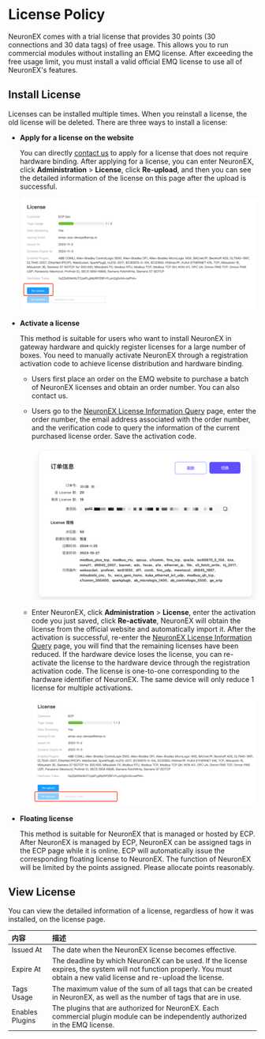 # License Policy

NeuronEX comes with a trial license that provides 30 points (30 connections and 30 data tags) of free usage. This allows you to run commercial modules without installing an EMQ license. After exceeding the free usage limit, you must install a valid official EMQ license to use all of NeuronEX's features.

## Install  License

Licenses can be installed multiple times. When you reinstall a license, the old license will be deleted. There are three ways to install a license:

- **Apply for a license on the website**

  You can directly [contact us](https://www.emqx.com/en/contact?product=neuronex) to apply for a license that does not require hardware binding. After applying for a license, you can enter NeuronEX, click **Administration** > **License**, click **Re-upload**, and then you can see the detailed information of the license on this page after the upload is successful.

  ![upload-license](_assets/upload-license.png)

- **Activate a license**

  This method is suitable for users who want to install NeuronEX in gateway hardware and quickly register licenses for a large number of boxes. You need to manually activate NeuronEX through a registration activation code to achieve license distribution and hardware binding.

  - Users first place an order on the EMQ website to purchase a batch of NeuronEX licenses and obtain an order number. You can also contact us.

  - Users go to the [NeuronEX License Information Query](https://site.mqttce.com/en/neuronex-license-info) page, enter the order number, the email address associated with the order number, and the verification code to query the information of the current purchased license order. Save the activation code.

    ![license-order](_assets/license-order.png)

  - Enter NeuronEX, click **Administration** > **License**, enter the activation code you just saved, click **Re-activate**, NeuronEX will obtain the license from the official website and automatically import it. After the activation is successful, re-enter the [NeuronEX License Information Query](https://site.mqttce.com/en/neuronex-license-info) page, you will find that the remaining licenses have been reduced. If the hardware device loses the license, you can re-activate the license to the hardware device through the registration activation code. The license is one-to-one corresponding to the hardware identifier of NeuronEX. The same device will only reduce 1 license for multiple activations.

    ![register-license](_assets/register-license.png)

- **Floating license**

  This method is suitable for NeuronEX that is managed or hosted by ECP. After NeuronEX is managed by ECP, NeuronEX can be assigned tags in the ECP page while it is online. ECP will automatically issue the corresponding floating license to NeuronEX. The function of NeuronEX will be limited by the points assigned. Please allocate points reasonably.

## View License

You can view the detailed information of a license, regardless of how it was installed, on the license page.

| 内容               | 描述                                                         |
| :----------------- | :----------------------------------------------------------- |
| Issued At          | The date when the NeuronEX license becomes effective.        |
| Expire At          | The deadline by which NeuronEX can be used. If the license expires, the system will not function properly. You must obtain a new valid license and re-upload the license. |
| Tags Usage         | The maximum value of the sum of all tags that can be created in NeuronEX, as well as the number of tags that are in use. |
| Enables    Plugins | The plugins that are authorized for NeuronEX. Each commercial plugin module can be independently authorized in the EMQ license. |


